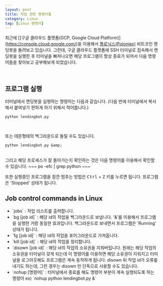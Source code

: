 ```yaml
---
layout: post
title: 작업 관련 명령어들
category: Linux
tag: [Linux 명령어]
---
```


최근에 []구글 클라우드 플랫폼(GCP, Google Cloud Platform)](https://console.cloud.google.com/)을
이용해서 [폴로닉스(Poloniex)](https://poloniex.com/) 비트코인 랜딩봇을 돌려보고 있습니다.
그런데, 구글 클라우드 플랫폼에 SSH 터미널로 접속해서 랜딩봇을 실행한 후 터미널을 빠져나오면
해당 프로그램이 항상 종료가 되어서 다음 명령어들을 찾아보고 공부해보게 되었습니다.

<br>

## 프로그램 실행

터미널에서 랜딩봇을 실행하는 명령어는 다음과 같습니다.
(다음 번에 터미널에서 복사해서 붙여넣기 편하게 하기 위해서 적어봅니다.)
~~~
python lendingbot.py
~~~

<br>

또는 데몬형태의 백그라운드로 돌릴 수도 있습니다.
~~~
python lendingbot.py &amp;
~~~

<br>
그리고 해당 프로세스가 잘 돌아가는지 확인하는 것은 다음 명령어를 이용해서 확인할 수 있습니다.
~~~
ps -efc | grep python
~~~

<br>

또한 실행중인 프로그램을 잠깐 멈추는 방법은 <kbd>Ctrl</kbd> + <kbd>Z</kbd> 키를 누르면 됩니다. 프로그램은 'Stopped' 상태가 됩니다.
<br>

## Job control commands in Linux
<ul>
 	<li>`jobs` : 작업 리스트를 출력합니다.</li>
 	<li>`bg [job id]` : 해당 id의 작업을 백그라운드로 보냅니다. '&amp;'를 이용해서 프로그램을 실행한 거랑 동일한 효과입니다. 백그라운드로 보내면서 프로그램은 'Running' 상태가 됩니다.</li>
 	<li>`fg [job id]` : 해당 id의 작업을 포어그라운드로 가져옵니다.</li>
 	<li>`kill [job id]` : 해당 id의 작업을 정리합니다.</li>
 	<li>`disown [job id]` : 해당 id의 작업의 소유권을 지워버립니다. 원래는 해당 작업의 소유권을 터미널이 갖게 되는데 이 명령어를 이용하면 해당 소유권이 지워지고 터미널을 로그아웃해도 프로그램은 계속 동작하게 됩니다. disown 뒤 작업 id가 오류를 내기도 하는데, 그런 경우는 disown 만 단독으로 사용할 수도 있습니다.</li>
 	<li>`nohup [명령어]` : 터미널에서 종료를 해도 명령어 부분이 계속 실행되도록 하는 명령어
ex) `nohup python lendingbot.py &amp;`</li>
</ul>
